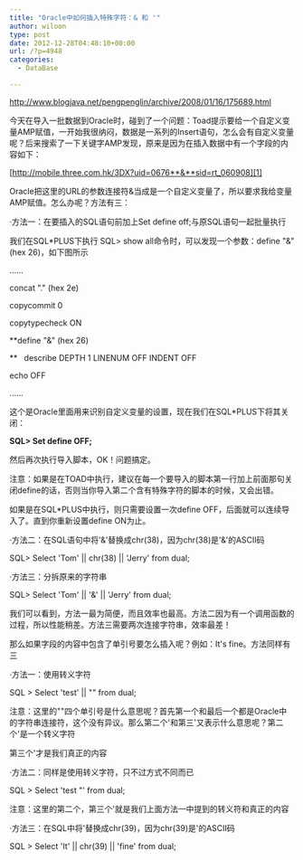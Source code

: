 ```yaml
---
title: "Oracle中如何插入特殊字符：& 和 '"
author: wiloon
type: post
date: 2012-12-28T04:48:10+00:00
url: /?p=4948
categories:
  - DataBase

---
```


  http://www.blogjava.net/pengpenglin/archive/2008/01/16/175689.html

今天在导入一批数据到Oracle时，碰到了一个问题：Toad提示要给一个自定义变量AMP赋值，一开始我很纳闷，数据是一系列的Insert语句，怎么会有自定义变量呢？后来搜索了一下关键字AMP发现，原来是因为在插入数据中有一个字段的内容如下：

[http://mobile.three.com.hk/3DX?uid=0676**&**sid=rt_060908][1]

Oracle把这里的URL的参数连接符&当成是一个自定义变量了，所以要求我给变量AMP赋值。怎么办呢？方法有三：

·方法一：在要插入的SQL语句前加上Set define off;与原SQL语句一起批量执行

我们在SQL*PLUS下执行 SQL> show all命令时，可以发现一个参数：define "&" (hex 26)，如下图所示

......
  
concat "." (hex 2e)
  
copycommit 0
  
copytypecheck ON
  
**define "&" (hex 26)
  
**   describe DEPTH 1 LINENUM OFF INDENT OFF
  
echo OFF
  
......

这个是Oracle里面用来识别自定义变量的设置，现在我们在SQL*PLUS下将其关闭：

**SQL> Set define OFF;**

然后再次执行导入脚本，OK！问题搞定。

注意：如果是在TOAD中执行，建议在每一个要导入的脚本第一行加上前面那句关闭define的话，否则当你导入第二个含有特殊字符的脚本的时候，又会出错。
  
如果是在SQL*PLUS中执行，则只需要设置一次define OFF，后面就可以连续导入了。直到你重新设置define ON为止。

·方法二：在SQL语句中将'&'替换成chr(38)，因为chr(38)是'&'的ASCII码

SQL> Select 'Tom' || chr(38) || 'Jerry' from dual;

·方法三：分拆原来的字符串

SQL> Select 'Tom' || '&' || 'Jerry' from dual;

我们可以看到，方法一最为简便，而且效率也最高。方法二因为有一个调用函数的过程，所以性能稍差。方法三需要两次连接字符串，效率最差！

那么如果字段的内容中包含了单引号要怎么插入呢？例如：It's fine。方法同样有三

·方法一：使用转义字符

SQL > Select 'test' || "" from dual;

注意：这里的""四个单引号是什么意思呢？首先第一个和最后一个都是Oracle中的字符串连接符，这个没有异议。那么第二个'和第三'又表示什么意思呢？第二个'是一个转义字符
  
第三个'才是我们真正的内容

·方法二：同样是使用转义字符，只不过方式不同而已

SQL > Select 'test "' from dual;

注意：这里的第二个，第三个'就是我们上面方法一中提到的转义符和真正的内容

·方法三：在SQL中将'替换成chr(39)，因为chr(39)是'的ASCII码

SQL > Select 'It' || chr(39) || 'fine' from dual;

 [1]: http://mobile.three.com.hk/3DX?uid=0676&amp;sid=rt_060908